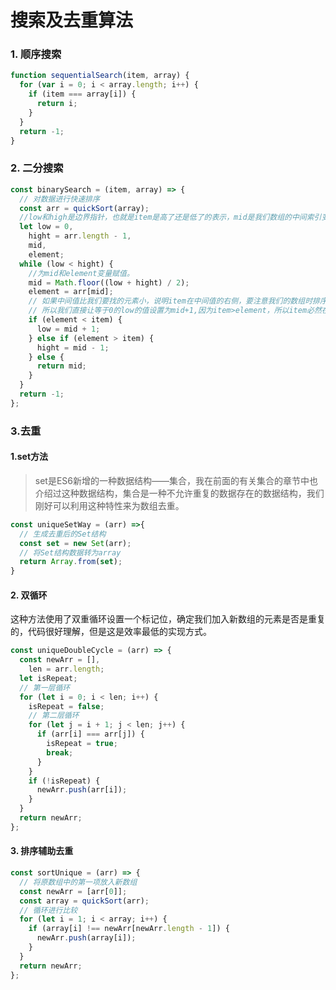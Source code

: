 # 搜索及去重算法

### 1. 顺序搜索

```js
function sequentialSearch(item, array) {
  for (var i = 0; i < array.length; i++) {
    if (item === array[i]) {
      return i;
    }
  }
  return -1;
}
```



### 2. 二分搜索

```js
const binarySearch = (item, array) => {
  // 对数据进行快速排序
  const arr = quickSort(array);
  //low和high是边界指针，也就是item是高了还是低了的表示，mid是我们数组的中间索引变量，element则是对应的mid的元素
  let low = 0,
    hight = arr.length - 1,
    mid,
    element;
  while (low < hight) {
    //为mid和element变量赋值。
    mid = Math.floor((low + hight) / 2);
    element = arr[mid];
    // 如果中间值比我们要找的元素小，说明item在中间值的右侧，要注意我们的数组时排序过后的数组了。
    // 所以我们直接让等于0的low的值设置为mid+1,因为item>element，所以item必然在mid+1开始到high的区间范围内。
    if (element < item) {
      low = mid + 1;
    } else if (element > item) {
      hight = mid - 1;
    } else {
      return mid;
    }
  }
  return -1;
};
```

### 3.去重

#### 1.set方法

> set是ES6新增的一种数据结构——集合，我在前面的有关集合的章节中也介绍过这种数据结构，集合是一种不允许重复的数据存在的数据结构，我们刚好可以利用这种特性来为数组去重。

```js
const uniqueSetWay = (arr) =>{
  // 生成去重后的Set结构
  const set = new Set(arr);
  // 将Set结构数据转为array
  return Array.from(set);
}
```

#### 2. 双循环

这种方法使用了双重循环设置一个标记位，确定我们加入新数组的元素是否是重复的，代码很好理解，但是这是效率最低的实现方式。

```js
const uniqueDoubleCycle = (arr) => {
  const newArr = [],
    len = arr.length;
  let isRepeat;
  // 第一层循环
  for (let i = 0; i < len; i++) {
    isRepeat = false;
    // 第二层循环
    for (let j = i + 1; j < len; j++) {
      if (arr[i] === arr[j]) {
        isRepeat = true;
        break;
      }
    }
    if (!isRepeat) {
      newArr.push(arr[i]);
    }
  }
  return newArr;
};
```

#### 3. 排序辅助去重

```js
const sortUnique = (arr) => {
  // 将原数组中的第一项放入新数组
  const newArr = [arr[0]];
  const array = quickSort(arr);
  // 循环进行比较
  for (let i = 1; i < array; i++) {
    if (array[i] !== newArr[newArr.length - 1]) {
      newArr.push(array[i]);
    }
  }
  return newArr;
};
```



